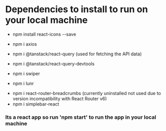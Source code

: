 # Dependencies to install to run on your local machine

- npm install react-icons --save

- npm i axios

- npm i @tanstack/react-query (used for fetching the API data)
- npm i @tanstack/react-query-devtools

- npm i swiper
- npm i lunr
<!-- - npm i use-react-router-breadcrumbs --save -->
- npm i react-router-breadcrumbs (currently uninstalled not used due to version incompatibility with React Router v6)
- npm i simplebar-react

### Its a react app so run 'npm start' to run the app in your local machine